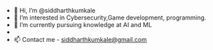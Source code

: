 - 👋 Hi, I’m @siddharthkumkale
- 👀 I’m interested in Cybersecurity,Game development, programming.
- 🌱 I’m currently pursuing knowledge at AI and ML
-
- 📫 Contact me - siddharthkumkale@gmail.com

<!---
siddharthkumkale/siddharthkumkale is a ✨ special ✨ repository because its `README.md` (this file) appears on your GitHub profile.
You can click the Preview link to take a look at your changes.
--->
